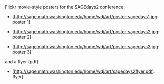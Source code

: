 Flickr movie-style posters for the SAGEdays2 conference:

* [http://sage.math.washington.edu/home/wdj/art/poster-sagedays1.jpg: poster 1]

* [http://sage.math.washington.edu/home/wdj/art/poster-sagedays2.jpg: poster 2]

* [http://sage.math.washington.edu/home/wdj/art/poster-sagedays3.jpg: poster 3]

and a flyer (pdf)

* [http://sage.math.washington.edu/home/wdj/art/sagedays2flyer.pdf: flyer]
